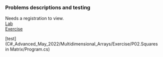 ### Problems descriptions and testing  

Needs a registration to view.  
[Lab](https://judge.softuni.org/Contests/1445/Stacks-and-Queues-Lab)  
[Exercise](https://judge.softuni.org/Contests/1447/Stacks-and-Queues-Exercise)

[test](C#_Advanced_May_2022/Multidimensional_Arrays/Exercise/P02.Squares in Matrix/Program.cs)
